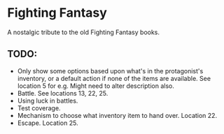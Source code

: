 ﻿# Fighting Fantasy

A nostalgic tribute to the old Fighting Fantasy books.

## TODO:

- Only show some options based upon what's in the protagonist's inventory, or a default action if none of the items are available. See location 5 for e.g. Might need to alter description also.
- Battle. See locations 13, 22, 25.
- Using luck in battles.
- Test coverage.
- Mechanism to choose what inventory item to hand over. Location 22.
- Escape. Location 25.
